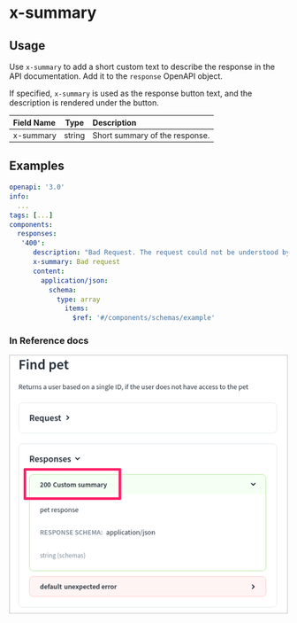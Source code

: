 # x-summary

## Usage

Use `x-summary` to add a short custom text to describe the response in the API documentation. Add it to the `response` OpenAPI object.

If specified, `x-summary` is used as the response button text, and the description is rendered under the button.

| Field Name |  Type  | Description                    |
| :--------- | :----: | :----------------------------- |
| x-summary  | string | Short summary of the response. |

## Examples

```yaml
openapi: '3.0'
info:
  ...
tags: [...]
components:
  responses:
   '400':
      description: "Bad Request. The request could not be understood by the server due to malformed syntax. A possible reason might be that the request contains Unicode characters that cannot be processed."
      x-summary: Bad request
      content:
        application/json:
          schema:
            type: array
              items:
                $ref: '#/components/schemas/example'
```

### In Reference docs

![Custom summary text for a response](./images/x-summary.png)
